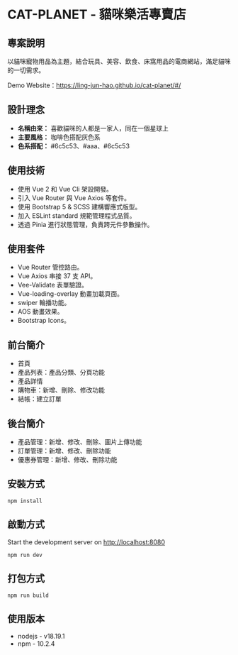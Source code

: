 # CAT-PLANET - 貓咪樂活專賣店

## 專案說明

以貓咪寵物用品為主題，結合玩具、美容、飲食、床窩用品的電商網站，滿足貓咪的一切需求。

Demo Website：<https://ling-jun-hao.github.io/cat-planet/#/>

## 設計理念

* **名稱由來：** 喜歡貓咪的人都是一家人，同在一個星球上
* **主要風格：** 咖啡色搭配灰色系
* **色系搭配：** #6c5c53、#aaa、#6c5c53

## 使用技術

* 使用 Vue 2 和 Vue Cli 架設開發。
* 引入 Vue Router 與 Vue Axios 等套件。
* 使用 Bootstrap 5 & SCSS 建構響應式版型。
* 加入 ESLint standard 規範管理程式品質。
* 透過 Pinia 進行狀態管理，負責跨元件參數操作。

## 使用套件

* Vue Router 管控路由。
* Vue Axios 串接 37 支 API。
* Vee-Validate 表單驗證。
* Vue-loading-overlay 動畫加載頁面。
* swiper 輪播功能。
* AOS 動畫效果。
* Bootstrap Icons。

## 前台簡介

* 首頁
* 產品列表：產品分類、分頁功能
* 產品詳情
* 購物車：新增、刪除、修改功能
* 結帳：建立訂單

## 後台簡介

* 產品管理：新增、修改、刪除、圖片上傳功能
* 訂單管理：新增、修改、刪除功能
* 優惠券管理：新增、修改、刪除功能

## 安裝方式

```bash=
npm install
```

## 啟動方式

Start the development server on <http://localhost:8080>

```bash=
npm run dev
```

## 打包方式

```bash=
npm run build
```

## 使用版本

* nodejs - v18.19.1
* npm - 10.2.4
